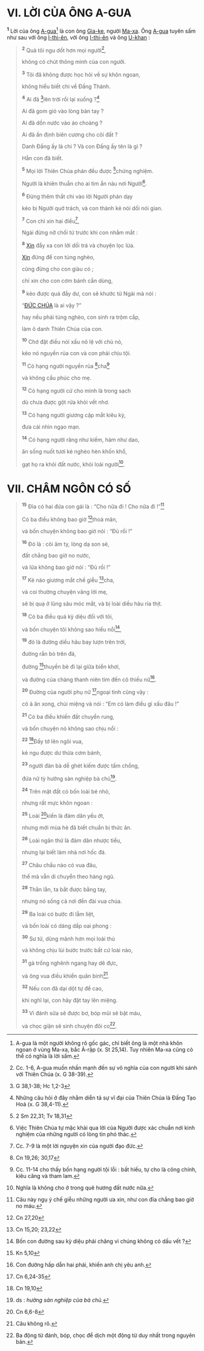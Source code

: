 # VI. LỜI CỦA ÔNG A-GUA

<sup><b>1</b></sup> Lời của ông [A-gua]()[^1-7af63a92-ca6a-43be-855c-7dd61fae2a51] là con ông [Gia-ke](), người [Ma-xa](). Ông [A-gua]() tuyên sấm như sau với ông [I-thi-ên](), với ông [I-thi-ên]() và ông [U-khan]() :

> <sup><b>2</b></sup> Quả tôi ngu dốt hơn mọi người[^2-7af63a92-ca6a-43be-855c-7dd61fae2a51],
>
> không có chút thông minh của con người.
>
> <sup><b>3</b></sup> Tôi đã không được học hỏi về sự khôn ngoan,
>
> không hiểu biết chi về Đấng Thánh.
>
> <sup><b>4</b></sup> Ai đã [^1@-7af63a92-ca6a-43be-855c-7dd61fae2a51]lên trời rồi lại xuống ?[^3-7af63a92-ca6a-43be-855c-7dd61fae2a51]
>
> Ai đã gom gió vào lòng bàn tay ?
>
> Ai đã dồn nước vào áo choàng ?
>
> Ai đã ấn định biên cương cho cõi đất ?
>
> Danh Đấng ấy là chi ? Và con Đấng ấy tên là gì ?
>
> Hẳn con đã biết.
>
> <sup><b>5</b></sup> Mọi lời Thiên Chúa phán đều được [^2@-7af63a92-ca6a-43be-855c-7dd61fae2a51]chứng nghiệm.
>
> Người là khiên thuẫn cho ai tìm ẩn náu nơi Người[^4-7af63a92-ca6a-43be-855c-7dd61fae2a51].
>
> <sup><b>6</b></sup> Đừng thêm thắt chi vào lời Người phán dạy
>
> kẻo bị Người quở trách, và con thành kẻ nói dối nói gian.
>
> <sup><b>7</b></sup> Con chỉ xin hai điều[^5-7af63a92-ca6a-43be-855c-7dd61fae2a51],
>
> Ngài đừng nỡ chối từ trước khi con nhắm mắt :
>
> <sup><b>8</b></sup> [Xin]() đẩy xa con lời dối trá và chuyện lọc lừa.
>
> [Xin]() đừng để con túng nghèo,
>
> cũng đừng cho con giàu có ;
>
> chỉ xin cho con cơm bánh cần dùng,
>
> <sup><b>9</b></sup> kẻo được quá đầy dư, con sẽ khước từ Ngài mà nói :
>
> “[ĐỨC CHÚA]() là ai vậy ?”
>
> hay nếu phải túng nghèo, con sinh ra trộm cắp,
>
> làm ô danh Thiên Chúa của con.
>
> <sup><b>10</b></sup> Chớ đặt điều nói xấu nô lệ với chủ nó,
>
> kẻo nó nguyền rủa con và con phải chịu tội.
>
> <sup><b>11</b></sup> Có hạng người nguyền rủa [^3@-7af63a92-ca6a-43be-855c-7dd61fae2a51]cha[^6-7af63a92-ca6a-43be-855c-7dd61fae2a51]
>
> và không cầu phúc cho mẹ.
>
> <sup><b>12</b></sup> Có hạng người cứ cho mình là trong sạch
>
> dù chưa được gột rửa khỏi vết nhơ.
>
> <sup><b>13</b></sup> Có hạng người giương cặp mắt kiêu kỳ,
>
> đưa cái nhìn ngạo mạn.
>
> <sup><b>14</b></sup> Có hạng người răng như kiếm, hàm như dao,
>
> ăn sống nuốt tươi kẻ nghèo hèn khốn khổ,
>
> gạt họ ra khỏi đất nước, khỏi loài người[^7-7af63a92-ca6a-43be-855c-7dd61fae2a51].

# VII. CHÂM NGÔN CÓ SỐ

> <sup><b>15</b></sup> Đỉa có hai đứa con gái là : “Cho nữa đi ! Cho nữa đi !”[^8-7af63a92-ca6a-43be-855c-7dd61fae2a51]
>
> Có ba điều không bao giờ [^4@-7af63a92-ca6a-43be-855c-7dd61fae2a51]thoả mãn,
>
> và bốn chuyện không bao giờ nói : “Đủ rồi !”
>
> <sup><b>16</b></sup> Đó là : cõi âm ty, lòng dạ son sẻ,
>
> đất chẳng bao giờ no nước,
>
> và lửa không bao giờ nói : “Đủ rồi !”
>
> <sup><b>17</b></sup> Kẻ nào giương mắt chế giễu [^5@-7af63a92-ca6a-43be-855c-7dd61fae2a51]cha,
>
> và coi thường chuyện vâng lời mẹ,
>
> sẽ bị quạ ở lũng sâu móc mắt, và bị loài diều hâu rỉa thịt.
>
> <sup><b>18</b></sup> Có ba điều quá kỳ diệu đối với tôi,
>
> và bốn chuyện tôi không sao hiểu nổi[^9-7af63a92-ca6a-43be-855c-7dd61fae2a51],
>
> <sup><b>19</b></sup> đó là đường diều hâu bay lượn trên trời,
>
> đường rắn bò trên đá,
>
> đường [^6@-7af63a92-ca6a-43be-855c-7dd61fae2a51]thuyền bè đi lại giữa biển khơi,
>
> và đường của chàng thanh niên tìm đến cô thiếu nữ[^10-7af63a92-ca6a-43be-855c-7dd61fae2a51].
>
> <sup><b>20</b></sup> Đường của người phụ nữ [^7@-7af63a92-ca6a-43be-855c-7dd61fae2a51]ngoại tình cũng vậy :
>
> cô ả ăn xong, chùi miệng và nói : “Em có làm điều gì xấu đâu !”
>
> <sup><b>21</b></sup> Có ba điều khiến đất chuyển rung,
>
> và bốn chuyện nó không sao chịu nổi :
>
> <sup><b>22</b></sup> [^8@-7af63a92-ca6a-43be-855c-7dd61fae2a51]Đầy tớ lên ngôi vua,
>
> kẻ ngu được dư thừa cơm bánh,
>
> <sup><b>23</b></sup> người đàn bà dễ ghét kiếm được tấm chồng,
>
> đứa nữ tỳ hưởng sản nghiệp bà chủ[^11-7af63a92-ca6a-43be-855c-7dd61fae2a51].
>
> <sup><b>24</b></sup> Trên mặt đất có bốn loài bé nhỏ,
>
> nhưng rất mực khôn ngoan :
>
> <sup><b>25</b></sup> Loài [^9@-7af63a92-ca6a-43be-855c-7dd61fae2a51]kiến là đám dân yếu ớt,
>
> nhưng mới mùa hè đã biết chuẩn bị thức ăn.
>
> <sup><b>26</b></sup> Loài ngân thử là đám dân nhược tiểu,
>
> nhưng lại biết làm nhà nơi hốc đá.
>
> <sup><b>27</b></sup> Châu chấu nào có vua đâu,
>
> thế mà vẫn di chuyển theo hàng ngũ.
>
> <sup><b>28</b></sup> Thằn lằn, ta bắt được bằng tay,
>
> nhưng nó sống cả nơi đền đài vua chúa.
>
> <sup><b>29</b></sup> Ba loài có bước đi lẫm liệt,
>
> và bốn loài có dáng dấp oai phong :
>
> <sup><b>30</b></sup> Sư tử, dũng mãnh hơn mọi loài thú
>
> và không chịu lùi bước trước bất cứ loài nào,
>
> <sup><b>31</b></sup> gà trống nghênh ngang hay dê đực,
>
> và ông vua điều khiển quân binh[^12-7af63a92-ca6a-43be-855c-7dd61fae2a51].
>
> <sup><b>32</b></sup> Nếu con đã dại dột tự đề cao,
>
> khi nghĩ lại, con hãy đặt tay lên miệng.
>
> <sup><b>33</b></sup> Vì đánh sữa sẽ được bơ, bóp mũi sẽ bật máu,
>
> và chọc giận sẽ sinh chuyện đôi co[^13-7af63a92-ca6a-43be-855c-7dd61fae2a51].

[^1-7af63a92-ca6a-43be-855c-7dd61fae2a51]: A-gua là một người không rõ gốc gác, chỉ biết ông là một nhà khôn ngoan ở vùng Ma-xa, bắc Ả-rập (x. St 25,14). Tuy nhiên Ma-xa cũng có thể có nghĩa là lời sấm.

[^2-7af63a92-ca6a-43be-855c-7dd61fae2a51]: Cc. 1-6, A-gua muốn nhấn mạnh đến sự vô nghĩa của con người khi sánh với Thiên Chúa (x. G 38-39).

[^3-7af63a92-ca6a-43be-855c-7dd61fae2a51]: Những câu hỏi ở đây nhằm diễn tả sự vĩ đại của Thiên Chúa là Đấng Tạo Hoá (x. G 38,4-11).

[^4-7af63a92-ca6a-43be-855c-7dd61fae2a51]: Việc Thiên Chúa tự mặc khải qua lời của Người được xác chuẩn nơi kinh nghiệm của những người có lòng tin phó thác.

[^5-7af63a92-ca6a-43be-855c-7dd61fae2a51]: Cc. 7-9 là một lời nguyện xin của người đạo đức.

[^6-7af63a92-ca6a-43be-855c-7dd61fae2a51]: Cc. 11-14 cho thấy bốn hạng người tội lỗi : bất hiếu, tự cho là công chính, kiêu căng và tham lam.

[^7-7af63a92-ca6a-43be-855c-7dd61fae2a51]: Nghĩa là không cho ở trong quê hương đất nước nữa.

[^8-7af63a92-ca6a-43be-855c-7dd61fae2a51]: Câu này ngụ ý chế giễu những người ưa xin, như con đỉa chẳng bao giờ no máu.

[^9-7af63a92-ca6a-43be-855c-7dd61fae2a51]: Bốn con đường sau kỳ diệu phải chăng vì chúng không có dấu vết ?

[^10-7af63a92-ca6a-43be-855c-7dd61fae2a51]: Con đường hấp dẫn hai phái, khiến anh chị yêu anh.

[^11-7af63a92-ca6a-43be-855c-7dd61fae2a51]: ds : _hưởng sản nghiệp của bà chủ._

[^12-7af63a92-ca6a-43be-855c-7dd61fae2a51]: Câu không rõ.

[^13-7af63a92-ca6a-43be-855c-7dd61fae2a51]: Ba động từ đánh, bóp, chọc để dịch một động từ duy nhất trong nguyên bản.

[^1@-7af63a92-ca6a-43be-855c-7dd61fae2a51]: G 38,1-38; Hc 1,2-3

[^2@-7af63a92-ca6a-43be-855c-7dd61fae2a51]: 2 Sm 22,31; Tv 18,31

[^3@-7af63a92-ca6a-43be-855c-7dd61fae2a51]: Cn 19,26; 30,17

[^4@-7af63a92-ca6a-43be-855c-7dd61fae2a51]: Cn 27,20

[^5@-7af63a92-ca6a-43be-855c-7dd61fae2a51]: Cn 15,20; 23,22

[^6@-7af63a92-ca6a-43be-855c-7dd61fae2a51]: Kn 5,10

[^7@-7af63a92-ca6a-43be-855c-7dd61fae2a51]: Cn 6,24-35

[^8@-7af63a92-ca6a-43be-855c-7dd61fae2a51]: Cn 19,10

[^9@-7af63a92-ca6a-43be-855c-7dd61fae2a51]: Cn 6,6-8
